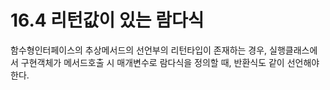 # 16.4 리턴값이 있는 람다식
함수형인터페이스의 추상메서드의 선언부의 리턴타입이 존재하는 경우, 실행클래스에서 구현객체가 메서드호출 시 매개변수로 람다식을 정의할 때,
반환식도 같이 선언해야한다.
